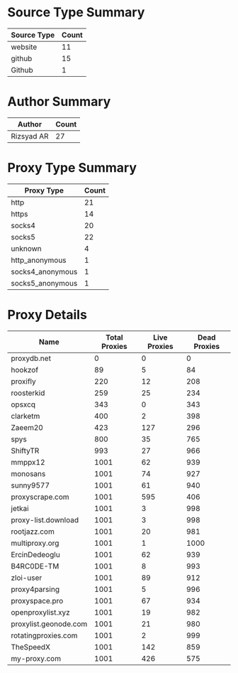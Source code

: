 # Source Type Summary

| Source Type | Count |
|-------------|-------|
| website | 11 |
| github | 15 |
| Github | 1 |


# Author Summary

| Author | Count |
|--------|-------|
| Rizsyad AR | 27 |


# Proxy Type Summary

| Proxy Type | Count |
|------------|-------|
| http | 21 |
| https | 14 |
| socks4 | 20 |
| socks5 | 22 |
| unknown | 4 |
| http_anonymous | 1 |
| socks4_anonymous | 1 |
| socks5_anonymous | 1 |


# Proxy Details

| Name | Total Proxies | Live Proxies | Dead Proxies |
|------|---------------|--------------|---------------|
| proxydb.net | 0 | 0 | 0 |
| hookzof | 89 | 5 | 84 |
| proxifly | 220 | 12 | 208 |
| roosterkid | 259 | 25 | 234 |
| opsxcq | 343 | 0 | 343 |
| clarketm | 400 | 2 | 398 |
| Zaeem20 | 423 | 127 | 296 |
| spys | 800 | 35 | 765 |
| ShiftyTR | 993 | 27 | 966 |
| mmppx12 | 1001 | 62 | 939 |
| monosans | 1001 | 74 | 927 |
| sunny9577 | 1001 | 61 | 940 |
| proxyscrape.com | 1001 | 595 | 406 |
| jetkai | 1001 | 3 | 998 |
| proxy-list.download | 1001 | 3 | 998 |
| rootjazz.com | 1001 | 20 | 981 |
| multiproxy.org | 1001 | 1 | 1000 |
| ErcinDedeoglu | 1001 | 62 | 939 |
| B4RC0DE-TM | 1001 | 8 | 993 |
| zloi-user | 1001 | 89 | 912 |
| proxy4parsing | 1001 | 5 | 996 |
| proxyspace.pro | 1001 | 67 | 934 |
| openproxylist.xyz | 1001 | 19 | 982 |
| proxylist.geonode.com | 1001 | 21 | 980 |
| rotatingproxies.com | 1001 | 2 | 999 |
| TheSpeedX | 1001 | 142 | 859 |
| my-proxy.com | 1001 | 426 | 575 |
